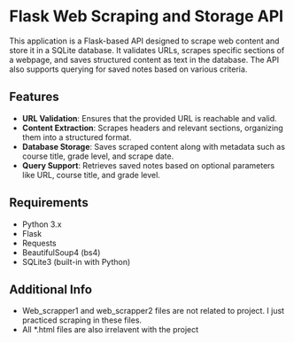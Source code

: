 # Flask Web Scraping and Storage API

This application is a Flask-based API designed to scrape web content and store it in a SQLite database. It validates URLs, scrapes specific sections of a webpage, and saves structured content as text in the database. The API also supports querying for saved notes based on various criteria.

## Features

- **URL Validation**: Ensures that the provided URL is reachable and valid.
- **Content Extraction**: Scrapes headers and relevant sections, organizing them into a structured format.
- **Database Storage**: Saves scraped content along with metadata such as course title, grade level, and scrape date.
- **Query Support**: Retrieves saved notes based on optional parameters like URL, course title, and grade level.

## Requirements

- Python 3.x
- Flask
- Requests
- BeautifulSoup4 (bs4)
- SQLite3 (built-in with Python)

## Additional Info
 - Web_scrapper1 and web_scrapper2 files are not related to project. I just practiced scraping in these files.
 - All *.html files are also irrelavent with the project




